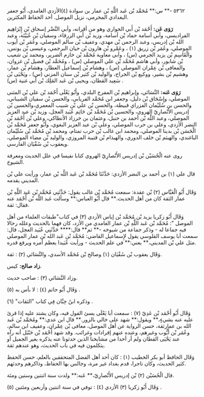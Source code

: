 ٥٣٦٢ -** س:** مُحَمَّد بْن عَبد اللَّهِ بْن عمار بن سوادة (٤)الأزدي الغامدي، أَبُو جعفر البغدادي المخرمي، نزيل الموصل. أحد الحفاظ المكثرين.

**رَوَى عَن:** أَحْمَد بْن أَبي الحواري وهو من أقرانه، وأبي النَّضْر إسحاق بْن إِبْرَاهِيم الفراديسي، وأبي أسامة حماد بْن أسامة، وزيد بْن أَبي الزرقاء، وسفيان بْن عُيَيْنَة، وعبد الله بْن إدريس، وعبد الرحمن بْن مهدي، وعفيف بْن سالم الموصلي، وعُمَر بْن أيوب الموصلي، وعُمَر بْن زريق (١) ، وعَمْرو بْن هارون بْن حيان البرجمي، وعيسى بْن يونس، والْقَاسِمِ بْن يزيد الجرمي (س) ، وأبي معاوية مُحَمَّد بْن خازم الضرير، ومحمد بْن شعيب بْن شابور، وأبي هاشم مُحَمَّد بْن علي الموصلي (س) ، ومُحَمَّد بْن فضيل بْن غزوان، والمعافى بْن عِمْران الموصلي (س) ، وهشام بْن إسماعيل العطار، وهشام بْن عمار، وهشيم بْن بشير، ووكيع بْن الجراح، والوليد بْن كثير بْن سنان المزني (س) ، ويَحْيَى بْن سَعِيد القطان، ويحيى بْن عَبد المَلِك بْن أَبي غنية (س) .

**رَوَى عَنه:** النَّسَائي، وإبراهيم بْن المفرج البلدي، وأَبُو يَعْلَى أَحْمَد بْن علي بْن المثنى الموصلي، وإِسْحَاق بْن دليل، وجعفر ابن مُحَمَّد الفريابي، والحسن بْن سفيان الشيباني، والحسن بن سُلَيْمان الفزراي قبيطة، والحسن بْن علي بْن شبيب المعمري،والحسين بْن إدريس الأَنْصارِيّ الهروي، والحسين بْن مُحَمَّد بْن حَاتِم عُبَيد العجل، وزيد بْن عبد العزيز الموصلي، وعبد اللَّه بْن أحمد بن حنبل، وعثمان بن خرزاذ الأنطاكي، وعلي بْن أَحْمَد بْنِ النضر الأزدي، وعلي بن حرب الموصلي، وعلي بْن عبد العزيز البغوي، وأَبُو جعفر مُحَمَّد بْن الْحَسَن بْن بدينا الموصلي، ومحمد ابن غالب بْن حرب تمتام، ومحمد بْن مُحَمَّد بْن سُلَيْمان الباغندي، والهيثم بْن خلف الدوري، والهيذام بْن قتيبة المروزي، والوليد بْن مضاء الموصلي، ويعقوب بْن سُفْيَان الفارسي.

روى عنه الْحُسَيْن بْن إدريس الأَنْصارِيّ الهروي كتابا نفيسا في علل الحديث ومعرفة الشيوخ.

قال علي (١) بن أحمد بن النضر الأزدي: حَدَّثَنَا مُحَمَّد بْن عَبد اللَّه بْن عمار، ورأيت علي بْن المديني يقدمه.

وَقَال أَبُو الْعَبَّاس (٢) بْن عقدة: سمعت مُحَمَّد بْن غالب يقول: حَدَّثَنِي مُحَمَّد بْن عَبد اللَّهِ بْن عمار الثقة كان من أهل الحديث.** قال أَبُو العباس:** وسألت عَبد اللَّه بْن أَحْمَد عنه فقال: ثقة.

وَقَال أَبُو زكريا يزيد بْن مُحَمَّد بْن إياس الأزدي (٣) في كتاب"طبقات العلماء من أهل الموصل ": مُحَمَّد بْن عَبد اللَّهِ بْن عمار الغامدي من الأزد، كان فهما بالحديث وعلله رحالا فيه جماعا له - وذكر جماعة من شيوخه -** ثم** قال:**** حَدَّثَنِي عُبَيد العجل، قال: سمعت أبا يوسف القلوسي يقول لإِسماعيل القاضي: مُحَمَّد بْن عَبد الله بْن عمار الموصلي مثل علي بْن المديني،** يعني:** في علم الحديث - ورأيت عُبَيدا يعظم أمره ويرفع قدره.

وَقَال يعقوب بْن سُفْيَان (١) وصالح بْن مُحَمَّد الأسدي، والنَّسَائي (٢) : ثقة.

**زاد صالح:** كيس.

وزاد النَّسَائي (٣) : صاحب حديث.

وَقَال أَبُو حاتم (٤) : لا بأس به (٥) .

وذكره ابنُ حِبَّان فِي كتاب "الثقات" (٦) .

وَقَال أَبُو أَحْمَد بْن عَدِيّ (٧) : سمعت أبا يَعْلَى يسئ القول فيه، وكان يشتد عليه إذا قرئ عليه عنه بشيءٍ،** ويقول:** شهد على خالي بالزور.** قال ابن عدي:** ومُحَمَّد بْن عَبد الله بن عمارثقة، حسن الرواية عن أهل الموصل، معافى بْن عِمْران، وعفيف ابن سالم، وعُمَر بْن أَيُّوب وغيرهم، وعنده عنهم إفرادات وغرائب. وقد شهد أَحْمَد بْن حَنْبَل أنه رآه عند يَحْيَى القطان ولم أر أحدا من مشايخنا الذين حدثونا عنه يذكره بغير الجميل أو يتكلمون فيه في باب الحديث، وهو عندهم ثقة.

وَقَال الحافظ أبو بكر الخطيب (١) : كان أحد أهل الفضل المتحققين بالعلم، حسن الحفظ كثير الحديث، وكان تاجرا، قدم بغداد غير مرة، وجالس بها الحفاظ، وذاكرهم وحدثهم.

قال الْحُسَيْن (٢) بْن إدريس الأَنْصارِيّ،** عَنه:** ولدت سنة اثنتين وستين ومئة.

وَقَال أَبُو زكريا (٣) الأزدي (٤) : توفي في سنة اثنتين وأربعين ومئتين (٥) .